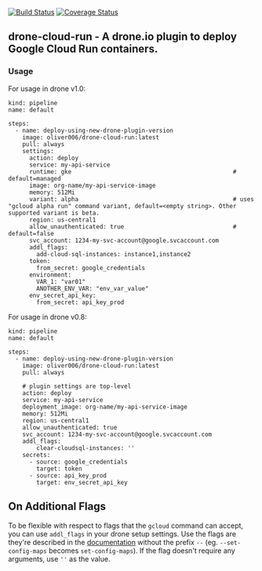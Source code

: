 [![Build Status](https://cloud.drone.io/api/badges/oliver006/drone-cloud-run/status.svg)](https://cloud.drone.io/oliver006/drone-cloud-run) [![Coverage Status](https://coveralls.io/repos/github/oliver006/drone-cloud-run/badge.svg)](https://coveralls.io/github/oliver006/drone-cloud-run)

## drone-cloud-run - A drone.io plugin to deploy Google Cloud Run containers. 


### Usage

For usage in drone v1.0:
```
kind: pipeline
name: default

steps:
  - name: deploy-using-new-drone-plugin-version
    image: oliver006/drone-cloud-run:latest
    pull: always
    settings:
      action: deploy
      service: my-api-service
      runtime: gke                                              # default=managed
      image: org-name/my-api-service-image
      memory: 512Mi
      variant: alpha                                            # uses "gcloud alpha run" command variant, default=<empty string>. Other supported variant is beta.
      region: us-central1
      allow_unauthenticated: true                               # default=false
      svc_account: 1234-my-svc-account@google.svcaccount.com 
      addl_flags: 
        add-cloud-sql-instances: instance1,instance2
      token:
        from_secret: google_credentials
      environment:
        VAR_1: "var01"
        ANOTHER_ENV_VAR: "env_var_value"
      env_secret_api_key:
        from_secret: api_key_prod
```

For usage in drone v0.8:
```
kind: pipeline
name: default

steps:
  - name: deploy-using-new-drone-plugin-version
    image: oliver006/drone-cloud-run:latest
    pull: always

    # plugin settings are top-level
    action: deploy
    service: my-api-service
    deployment_image: org-name/my-api-service-image
    memory: 512Mi
    region: us-central1
    allow_unauthenticated: true
    svc_account: 1234-my-svc-account@google.svcaccount.com
    addl_flags:
        clear-cloudsql-instances: ''
    secrets:
      - source: google_credentials
        target: token
      - source: api_key_prod
        target: env_secret_api_key

```


## On Additional Flags

To be flexible with respect to flags that the `gcloud` command can accept, you
can use `addl_flags` in your drone setup settings. Use the flags are they're described
in the [documentation](https://cloud.google.com/sdk/gcloud/reference/run/deploy) without
the prefix `--` (eg. `--set-config-maps` becomes `set-config-maps`). If the flag doesn't
require any arguments, use `''` as the value.


